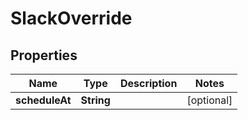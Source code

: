 
# SlackOverride

## Properties
| Name           | Type       | Description | Notes      |
|----------------|------------|-------------|------------|
| **scheduleAt** | **String** |             | [optional] |



